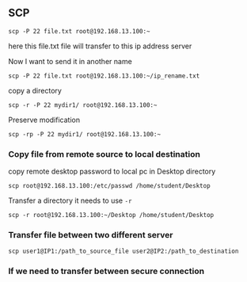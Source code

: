 ## SCP

```shell
scp -P 22 file.txt root@192.168.13.100:~
```

here this file.txt file will transfer to this ip address server

Now I want to send it in another name
```shell
scp -P 22 file.txt root@192.168.13.100:~/ip_rename.txt
```

copy a directory
```shell
scp -r -P 22 mydir1/ root@192.168.13.100:~
```

Preserve modification
```shell
scp -rp -P 22 mydir1/ root@192.168.13.100:~
```

### Copy file from remote source to local destination
copy remote desktop password to local pc in Desktop directory
```shell
scp root@192.168.13.100:/etc/passwd /home/student/Desktop
```


Transfer a directory it needs to use `-r`
```shell
scp -r root@192.168.13.100:~/Desktop /home/student/Desktop
```

### Transfer file between two different server
```shell
scp user1@IP1:/path_to_source_file user2@IP2:/path_to_destination
```


### If we need to transfer between secure connection 
